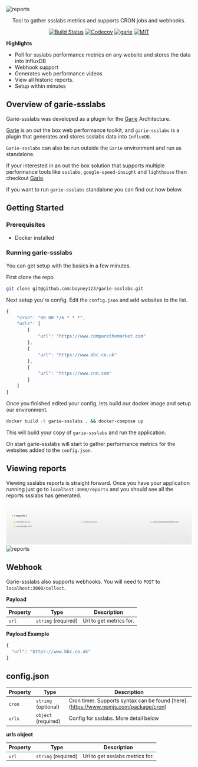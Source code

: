 ![reports](./screenshots/ssslabs-logo.png 'Reports')

<p align="center">
  <p align="center">Tool to gather ssslabs metrics and supports CRON jobs and webhooks.<p>
  <p align="center"><a href="https://travis-ci.org/boyney123/garie-ssslabs"><img src="https://img.shields.io/travis/boyney123/garie-ssslabs/master.svg" alt="Build Status"></a>
    <a href="https://codecov.io/gh/boyney123/garie-ssslabs/"><img src="https://codecov.io/gh/boyney123/garie-ssslabs/branch/master/graph/badge.svg?token=AoXW3EFgMP" alt="Codecov"></a>
	<a href="https://github.com/boyney123/garie"><img src="https://img.shields.io/badge/plugin%20built%20for-garie-blue.svg" alt="garie"></a>  
    <a href="https://opensource.org/licenses/MIT"><img src="https://img.shields.io/badge/License-MIT-yellow.svg" alt="MIT"></a>

  </p>
</p>

**Highlights**

-   Poll for ssslabs performance metrics on any website and stores the data into InfluxDB
-   Webhook support
-   Generates web performance videos
-   View all historic reports.
-   Setup within minutes

## Overview of garie-ssslabs

Garie-ssslabs was developed as a plugin for the [Garie](https://github.com/boyney123/garie) Architecture.

[Garie](https://github.com/boyney123/garie) is an out the box web performance toolkit, and `garie-ssslabs` is a plugin that generates and stores ssslabs data into `InfluxDB`.

`Garie-ssslabs` can also be run outside the `Garie` environment and run as standalone.

If your interested in an out the box solution that supports multiple performance tools like `ssslabs`, `google-speed-insight` and `lighthouse` then checkout [Garie](https://github.com/boyney123/garie).

If you want to run `garie-ssslabs` standalone you can find out how below.

## Getting Started

### Prerequisites

-   Docker installed

### Running garie-ssslabs

You can get setup with the basics in a few minutes.

First clone the repo.

```sh
git clone git@github.com:boyney123/garie-ssslabs.git
```

Next setup you're config. Edit the `config.json` and add websites to the list.

```javascript
{
	"cron": "00 00 */6 * * *",
	"urls": [
		{
			"url": "https://www.comparethemarket.com"
		},
		{
			"url": "https://www.bbc.co.uk"
		},
		{
			"url": "https://www.cnn.com"
		}
	]
}
```

Once you finished edited your config, lets build our docker image and setup our environment.

```sh
docker build -t garie-ssslabs . && docker-compose up
```

This will build your copy of `garie-ssslabs` and run the application.

On start garie-ssslabs will start to gather performance metrics for the websites added to the `config.json`.

## Viewing reports

Viewing ssslabs reports is straight forward. Once you have your application running just go to `localhost:3000/reports` and you should see all the reports ssslabs has generated.

![reports](./screenshots/reports.png 'Reports')
![reports](./screenshots/ssslabs.gif 'Reports')

## Webhook

Garie-ssslabs also supports webhooks. You will need to `POST` to `localhost:3000/collect`.

**Payload**

| Property | Type                | Description             |
| -------- | ------------------- | ----------------------- |
| `url`    | `string` (required) | Url to get metrics for. |

**Payload Example**

```javascript
{
  "url": "https://www.bbc.co.uk"
}
```

## config.json

| Property | Type                | Description                                                                          |
| -------- | ------------------- | ------------------------------------------------------------------------------------ |
| `cron`   | `string` (optional) | Cron timer. Supports syntax can be found [here].(https://www.npmjs.com/package/cron) |
| `urls`   | `object` (required) | Config for ssslabs. More detail below                                            |

**urls object**

| Property | Type                | Description                         |
| -------- | ------------------- | ----------------------------------- |
| `url`    | `string` (required) | Url to get ssslabs metrics for. |
